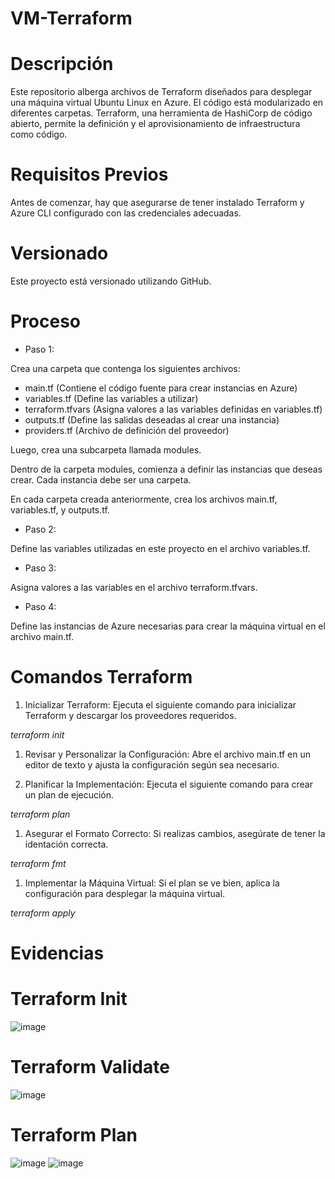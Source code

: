 # VM-Terraform

# Descripción
Este repositorio alberga archivos de Terraform diseñados para desplegar una máquina virtual Ubuntu Linux en Azure. El código está modularizado en diferentes carpetas. Terraform, una herramienta de HashiCorp de código abierto, permite la definición y el aprovisionamiento de infraestructura como código.

# Requisitos Previos
Antes de comenzar, hay que asegurarse de tener instalado Terraform y Azure CLI configurado con las credenciales adecuadas.

# Versionado
Este proyecto está versionado utilizando GitHub.

# Proceso

- Paso 1:

Crea una carpeta que contenga los siguientes archivos:

-  main.tf (Contiene el código fuente para crear instancias en Azure)
-  variables.tf (Define las variables a utilizar)
-  terraform.tfvars (Asigna valores a las variables definidas en variables.tf)
-  outputs.tf (Define las salidas deseadas al crear una instancia)
-  providers.tf (Archivo de definición del proveedor)
  
Luego, crea una subcarpeta llamada modules.

Dentro de la carpeta modules, comienza a definir las instancias que deseas crear. Cada instancia debe ser una carpeta.

En cada carpeta creada anteriormente, crea los archivos main.tf, variables.tf, y outputs.tf.

- Paso 2:

Define las variables utilizadas en este proyecto en el archivo variables.tf.

- Paso 3:
  
Asigna valores a las variables en el archivo terraform.tfvars.

- Paso 4:
  
Define las instancias de Azure necesarias para crear la máquina virtual en el archivo main.tf.

# Comandos Terraform

1. Inicializar Terraform: Ejecuta el siguiente comando para inicializar Terraform y descargar los proveedores requeridos.

*terraform init*

1. Revisar y Personalizar la Configuración: Abre el archivo main.tf en un editor de texto y ajusta la configuración según sea necesario.

2. Planificar la Implementación: Ejecuta el siguiente comando para crear un plan de ejecución.
   
*terraform plan*

1. Asegurar el Formato Correcto: Si realizas cambios, asegúrate de tener la identación correcta.

*terraform fmt*

1. Implementar la Máquina Virtual: Si el plan se ve bien, aplica la configuración para desplegar la máquina virtual.

*terraform apply*

# Evidencias

# Terraform Init

![image](https://github.com/PaulaTrujillo27/VM-Terraform/assets/71205932/d4fddede-b9b7-4264-ba21-4b9a6fb238f6)

# Terraform Validate

![image](https://github.com/PaulaTrujillo27/VM-Terraform/assets/71205932/cfb095a7-7ea3-4442-be54-8452d4e8aea4)

# Terraform Plan

![image](https://github.com/PaulaTrujillo27/VM-Terraform/assets/71205932/f00157c0-b474-4e95-a99f-9e9b17e8a5a1)
![image](https://github.com/PaulaTrujillo27/VM-Terraform/assets/71205932/1704fcdc-d6a1-47cf-90e5-255d3843e14b)
